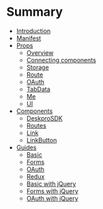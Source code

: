 # Summary

* [Introduction](README.md)
* [Manifest](manifest.md)
* [Props]()
    * [Overview](props/overview.md)
    * [Connecting components](props/connecting.md)
    * [Storage](props/storage.md)
    * [Route](props/route.md)
    * [OAuth](props/oauth.md)
    * [TabData](props/tabdata.md)
    * [Me](props/me.md)
    * [UI](props/ui.md)
* [Components]()
    * [DeskproSDK](components/deskprosdk.md)
    * [Routes](components/routes.md)
    * [Link](components/link.md)
    * [LinkButton](components/linkbutton.md)
* [Guides]()
    * [Basic](guides/basic.md)
    * [Forms](guides/form.md)
    * [OAuth](guides/oauth.md)
    * [Redux](guides/redux.md)
    * [Basic with jQuery](guides/jquery-basic.md)
    * [Forms with jQuery](guides/jquery-form.md)
    * [OAuth with jQuery](guides/jquery-oauth.md)
